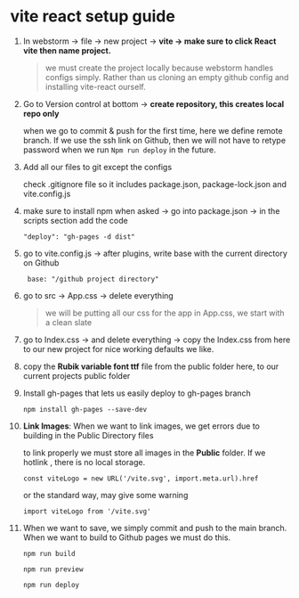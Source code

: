 
# vite react setup guide

1) In webstorm -> file -> new project -> **vite -> make sure to click React vite then name project.**


    >we must create the project locally because
    >webstorm handles configs simply. Rather than us cloning an empty github config and installing vite-react ourself. 


2) Go to Version control at bottom -> **create repository, this creates local repo only**
    
    when we go to commit & push for the first time, here we define remote branch. If we use the ssh 
   link on Github, then we will not have to retype password when we run 
`Npm run deploy` in the future.


3) Add all our files to git except the configs

    check .gitignore file so it includes package.json, package-lock.json and vite.config.js


4) make sure to install npm when asked -> go into package.json -> in the scripts section add the code

    `"deploy": "gh-pages -d dist"`


5) go to vite.config.js -> after plugins, write base with the current directory on Github

    ` base: "/github project directory"`


6) go to src -> App.css -> delete everything

    >we will be putting all our css for the app in App.css, we start with a clean slate

7) go to Index.css -> and delete everything -> copy the Index.css from here to our new project for nice working defaults we like.


8) copy the **Rubik variable font ttf** file from the public folder here, to our current projects public folder


9) Install gh-pages that lets us easily deploy to gh-pages branch
    
   `npm install gh-pages --save-dev`


10) **Link Images**: When we want to link images, we get errors due to building in the Public Directory files 

    to link properly we must store all images in the **Public** folder. If we hotlink , there is no local storage.

      `const viteLogo = new URL('/vite.svg', import.meta.url).href`


     or the standard way, may give some warning
   

       `import viteLogo from '/vite.svg'`
   
   
11) When we want to save, we simply commit and push to the main branch. When we want to build to 
    Github pages we must do this.

    `npm run build`
    
    `npm run preview`
    
    `npm run deploy`
